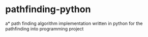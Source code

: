 # pathfinding-python
a* path finding algorithm implementation written in python for the pathfinding into programming project
